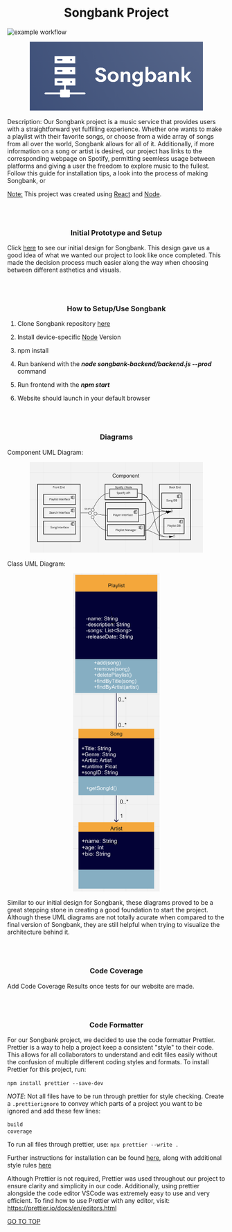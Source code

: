 <h1 align="center">Songbank Project</h1>

![example workflow](https://github.com/heberman/csc307SongBank/actions/workflows/node.js.yml/badge.svg)

<p align="center"><img src="./public/logo.png" alt="logo" width="400"/></p>

Description: Our Songbank project is a music service that provides users with a straightforward yet fulfilling experience. Whether one wants to make a playlist with their favorite songs, or choose from a wide array of songs from all over the world, Songbank allows for all of it. Additionally, if more information on a song or artist is desired, our project has links to the corresponding webpage on Spotify, permitting seemless usage between platforms and giving a user the freedom to explore music to the fullest. Follow this guide for installation tips, a look into the process of making Songbank, or 

<ins>Note:</ins> This project was created using [React](https://create-react-app.dev/docs/getting-started/) and [Node](https://nodejs.org/en/docs/guides/getting-started-guide/).


<br/><br/>


<h3 align="center">Initial Prototype and Setup</h3>

Click [here](https://www.figma.com/file/gANEf0D6kaiE56LzjMf83T/Music-Bank?node-id=0%3A1) to see our initial design for Songbank. This design gave us a good idea of what we wanted our project to look like once completed. This made the decision process much easier along the way when choosing between different asthetics and visuals.


<br/><br/>


<h3 align="center">How to Setup/Use Songbank</h3>

1. Clone Songbank repository [here](https://github.com/heberman/csc307SongBank.git)

2. Install device-specific [Node](https://nodejs.org/en/download/) Version
  
3. npm install

4. Run bankend with the ***node songbank-backend/backend.js --prod*** command

5. Run frontend with the ***npm start***

6. Website should launch in your default browser


<br/><br/>


<h3 align="center">Diagrams</h3>

Component UML Diagram: <p align="center"><img src="component_uml.png" alt="component" width="400"/></p>

Class UML Diagram:<p align="center"><img src="class_diagram_uml.png" alt="class" width="200"/></p>

Similar to our initial design for Songbank, these diagrams proved to be a great stepping stone in creating a good foundation to start the project. Although these 
UML diagrams are not totally acurate when compared to the final version of Songbank, they are still helpful when trying to visualize the architecture behind it.

<br/><br/>


<h3 align="center">Code Coverage</h3>

Add Code Coverage Results once tests for our website are made.

<br/><br/>


<h3 align="center">Code Formatter</h3>

For our Songbank project, we decided to use the code formatter Prettier. Prettier is a way to help a project keep a consistent "style" to their code. This allows
for all collaborators to understand and edit files easily without the confusion of multiple different coding styles and formats. To install Prettier for this 
project, run:

```npm install prettier --save-dev```

*NOTE*: Not all files have to be run through prettier for style checking. Create a ```.prettierignore``` to convey which parts of a project you want to be ignored
and add these few lines:

```# Ignore artifacts:
build
coverage
```

To run all files through prettier, use: ```npx prettier --write .```

Further instructions for installation can be found [here](https://prettier.io/docs/en/install.html), along with additional style 
rules [here](https://prettier.io/docs/en/options.html)

Although Prettier is not required, Prettier was used throughout our project to ensure clarity and simplicity in our code. Additionally, using prettier alongside
the code editor VSCode was extremely easy to use and very efficient. To find how to use Prettier with any editor, visit:
https://prettier.io/docs/en/editors.html

[GO TO TOP](#songbank-project)  
